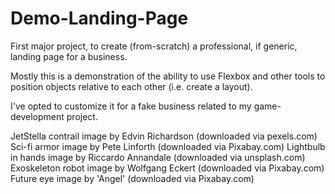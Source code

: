# Demo-Landing-Page

First major project, to create (from-scratch) a professional, if generic, landing page for a business.

Mostly this is a demonstration of the ability to use Flexbox and other tools to position objects relative to each other (i.e. create a layout).

I've opted to customize it for a fake business related to my game-development project.

JetStella contrail image by Edvin Richardson (downloaded via pexels.com)
Sci-fi armor image by Pete Linforth (downloaded via Pixabay.com)
Lightbulb in hands image by Riccardo Annandale (downloaded via unsplash.com)
Exoskeleton robot image by Wolfgang Eckert (downloaded via Pixabay.com)
Future eye image by 'Angel' (downloaded via Pixabay.com)
